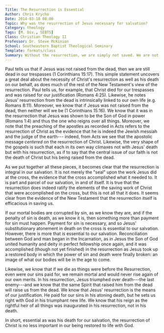 ```yaml
---
Title: The Resurrection is Essential
Author: Chris Krycho
Date: 2014-03-18 08:00
Topic: Why was the resurrection of Jesus necessary for salvation?
Category: theology
Tags: [M. Div., SEBTS]
Class: Christian Theology II
Professor: Dr. Steve McKinion
School: Southeastern Baptist Theological Seminary
Template: formats/class
Summary: Without the resurrection, we are simply not saved. We are not justified, not delivered from death, and will not be resurrected.
---
```


Paul tells us that if Jesus was not raised from the dead, then we are still dead
in our trespasses (1 Corinthians 15:17). This simple statement uncovers a great
deal about the necessity of Christ's resurrection as well as his death on our
behalf, as does much of the rest of the New Testament's view of the
resurrection. Paul tells us, for example, that Christ died for our trespasses
and was raised for our justification (Romans 4:25). Likewise, he notes Jesus'
resurrection from the dead is intrinsically linked to our own life (e.g. Romans
8:11). Moreover, we know that if Jesus was not raised from the dead, then
neither will we be (1 Corinthians 15:16). We know that it was in the
resurrection that Jesus was shown to be the Son of God in power (Romans 1:4) and
thus the one who reigns over all things. Moreover, we note that the preaching of
the apostles as recorded in Acts refers to the resurrection of Christ as the
evidence that he is indeed the Jewish messiah and the judge of the earth---
indeed, from Acts we see that the apostolic message *centered* on the
resurrection of Christ. Likewise, the very shape of the gospels is such that
each in its own way climaxes not with Jesus' death but with his resurrection, as
if to say that the central issue of our faith is not the death of Christ but his
being raised from the dead.

As we put together all these pieces, it becomes clear that the resurrection is
integral in our salvation. It is not merely the "seal" upon the work Jesus did
at the cross, the evidence that the cross accomplished what it needed to. It is
part and parcel of our salvation, in and of itself. It is true that the
resurrection does indeed ratify the elements of the saving work of Christ that
were accomplished on the cross, but this is not all that it does. It seems clear
from the evidence of the New Testament that the resurrection itself is
efficacious in saving us.

If our mortal bodies are corrupted by sin, as we know they are, and if the
penalty of sin is death, as we know it is, then something more than payment for
sin must happen. Payment for sin is necessary, and so Jesus' substitutionary
atonement in death on the cross is essential to our salvation. However, there is
more that is essential to our salvation. Reconciliation between God and man
began in the Incarnation, as in Jesus the Son of God united humanity and deity
in perfect fellowship once again, and it was accomplished (though not yet
finished) in the resurrection as Jesus took up a restored body in which the
power of sin and death were finally broken: an image of what our bodies will be
in the age to come.

Likewise, we know that if we die as things were before the Resurrection, even
were our sins paid for, we remain mortal and would never rise again of our own
merits. In his resurrection, Jesus triumphed over death---the last enemy---and
we know that the same Spirit that raised him from the dead will raise us from
the dead. We know that Jesus' resurrection is the means of our justification. He
paid for our sins in his atoning death, but he sets us right with God in his
triumphant new life. We know that his reign as the rightful heir of all things
was inaugurated in his resurrection, not in his death.

In short, essential as was his death for our salvation, the resurrection of
Christ is no less important in our being restored to life with God.
